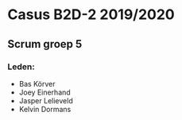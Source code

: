 # Casus B2D-2 2019/2020
## Scrum groep 5
### Leden:
* Bas Körver
* Joey Einerhand
* Jasper Lelieveld
* Kelvin Dormans
